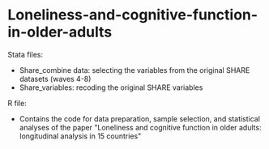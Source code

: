 # Loneliness-and-cognitive-function-in-older-adults #
Stata files: 
- Share_combine data: selecting the variables from the original SHARE datasets (waves 4-8)
- Share_variables: recoding the original SHARE variables 

R file:
- Contains the code for data preparation, sample selection, and statistical analyses of the paper "Loneliness and cognitive function in older adults: longitudinal analysis in 15 countries"

